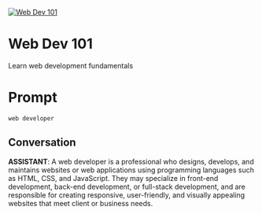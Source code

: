 
[![Web Dev 101](https://flow-prompt-covers.s3.us-west-1.amazonaws.com/icon/minimalist/mini_13.png)]()
# Web Dev 101 
Learn web development fundamentals

# Prompt

```
web developer
```

## Conversation

**ASSISTANT**: A web developer is a professional who designs, develops, and maintains websites or web applications using programming languages such as HTML, CSS, and JavaScript. They may specialize in front-end development, back-end development, or full-stack development, and are responsible for creating responsive, user-friendly, and visually appealing websites that meet client or business needs.


